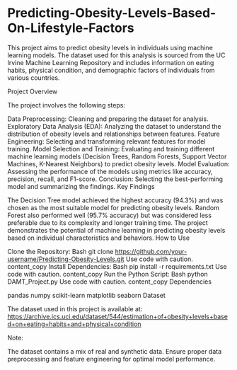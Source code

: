 # Predicting-Obesity-Levels-Based-On-Lifestyle-Factors
This project aims to predict obesity levels in individuals using machine learning models. The dataset used for this analysis is sourced from the UC Irvine Machine Learning Repository and includes information on eating habits, physical condition, and demographic factors of individuals from various countries.

Project Overview

The project involves the following steps:

Data Preprocessing: Cleaning and preparing the dataset for analysis.
Exploratory Data Analysis (EDA): Analyzing the dataset to understand the distribution of obesity levels and relationships between features.
Feature Engineering: Selecting and transforming relevant features for model training.
Model Selection and Training: Evaluating and training different machine learning models (Decision Trees, Random Forests, Support Vector Machines, K-Nearest Neighbors) to predict obesity levels.
Model Evaluation: Assessing the performance of the models using metrics like accuracy, precision, recall, and F1-score.
Conclusion: Selecting the best-performing model and summarizing the findings.
Key Findings

The Decision Tree model achieved the highest accuracy (94.3%) and was chosen as the most suitable model for predicting obesity levels.
Random Forest also performed well (95.7% accuracy) but was considered less preferable due to its complexity and longer training time.
The project demonstrates the potential of machine learning in predicting obesity levels based on individual characteristics and behaviors.
How to Use

Clone the Repository:
Bash
git clone https://github.com/your-username/Predicting-Obesity-Levels.git
Use code with caution.
content_copy
Install Dependencies:
Bash
pip install -r requirements.txt
Use code with caution.
content_copy
Run the Python Script:
Bash
python DAMT_Project.py
Use code with caution.
content_copy
Dependencies

pandas
numpy
scikit-learn
matplotlib
seaborn
Dataset

The dataset used in this project is available at: https://archive.ics.uci.edu/dataset/544/estimation+of+obesity+levels+based+on+eating+habits+and+physical+condition

Note:

The dataset contains a mix of real and synthetic data. Ensure proper data preprocessing and feature engineering for optimal model performance.
